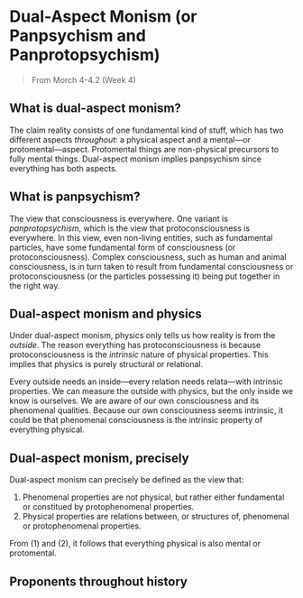 # Dual-Aspect Monism (or Panpsychism and Panprotopsychism)

> From Morch 4-4.2 (Week 4)

## What is dual-aspect monism?

The claim reality consists of one fundamental kind of stuff, which has two different aspects *throughout*: a physical aspect and a mental—or protomental—aspect. Protomental things are non-physical precursors to fully mental things. Dual-aspect monism implies panpsychism since everything has both aspects.

## What is panpsychism?

The view that consciousness is everywhere. One variant is *panprotopsychism*, which is the view that protoconsciousness is everywhere. In this view, even non-living entities, such as fundamental particles, have some fundamental form of consciousness (or protoconsciousness). Complex consciousness, such as human and animal consciousness, is in turn taken to result from fundamental consciousness or protoconsciousness (or the particles possessing it) being put together in the right way.

## Dual-aspect monism and physics

Under dual-aspect monism, physics only tells us how reality is from the *outside*. The reason everything has protoconsciousness is because protoconsciousness is the *intrinsic* nature of physical properties. This implies that physics is purely structural or relational.

Every outside needs an inside—every relation needs relata—with intrinsic properties. We can measure the outside with physics, but the only inside we know is ourselves. We are aware of our own consciousness and its phenomenal qualities. Because our own consciousness seems intrinsic, it could be that phenomenal consciousness is the intrinsic property of everything physical.

## Dual-aspect monism, precisely

Dual-aspect monism can precisely be defined as the view that:

1. Phenomenal properties are not physical, but rather either fundamental or constitued by protophenomenal properties.
2. Physical properties are relations between, or structures of, phenomenal or protophenomenal properties.

From (1) and (2), it follows that everything physical is also mental or protomental.

## Proponents throughout history

